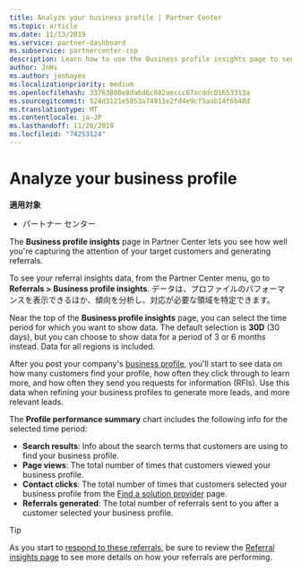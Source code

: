 ```yaml
---
title: Analyze your business profile | Partner Center
ms.topic: article
ms.date: 11/13/2019
ms.service: partner-dashboard
ms.subservice: partnercenter-csp
description: Learn how to use the Business profile insights page to see how well you're capturing the attention of your target customers and generating referrals.
author: JnHs
ms.author: jenhayes
ms.localizationpriority: medium
ms.openlocfilehash: 33763800e8da6d6c082aeccc67acddc01653313a
ms.sourcegitcommit: 524d3121e5053a74911e2fd4e9cf5aab14f6b48d
ms.translationtype: MT
ms.contentlocale: ja-JP
ms.lasthandoff: 11/20/2019
ms.locfileid: "74253124"
---
```

# <a name="analyze-your-business-profile"></a>Analyze your business profile
<!-- 
https://go.microsoft.com/fwlink/?linkid=849120
-->

**適用対象**

- パートナー センター

The **Business profile insights** page in Partner Center lets you see how well you're capturing the attention of your target customers and generating referrals.

To see your referral insights data, from the Partner Center menu, go to **Referrals > Business profile insights**. データは、プロファイルのパフォーマンスを表示できるほか、傾向を分析し、対応が必要な領域を特定できます。

Near the top of the **Business profile insights** page, you can select the time period for which you want to show data. The default selection is **30D** (30 days), but you can choose to show data for a period of 3 or 6 months instead. Data for all regions is included.

After you post your company's [business profile](create-a-marketing-profile.md), you'll start to see data on how many customers find your profile, how often they click through to learn more, and how often they send you requests for information (RFIs). Use this data when refining your business profiles to generate more leads, and more relevant leads.

The **Profile performance summary** chart includes the following info for the selected time period:

- **Search results**: Info about the search terms that customers are using to find your business profile.
- **Page views**: The total number of times that customers viewed your business profile.
- **Contact clicks**: The total number of times that customers selected your business profile from the [Find a solution provider](https://www.microsoft.com/solution-providers/home) page.
- **Referrals generated**: The total number of referrals sent to you after a customer selected your business profile.

> [!TIP]
> As you start to [respond to these referrals](responding-to-referrals.md), be sure to review the [Referral insights page](referral-insights.md) to see more details on how your referrals are performing.
